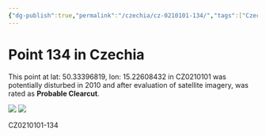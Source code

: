 ```yaml
---
{"dg-publish":true,"permalink":"/czechia/cz-0210101-134/","tags":["Czechia","CZ0210101","Královéhradecký","lossyear2010"]}
---
```



# Point 134 in Czechia

This point at lat: 50.33396819, lon: 15.22608432 in CZ0210101 was potentially disturbed in 2010 and after evaluation of satellite imagery, was rated as **Probable Clearcut**.

<div class='juxtapose' data-showcredits='false'>
<img src='https://baserow-backend-production20240528124524339000000001.s3.amazonaws.com/user_files/KDX0GMV9QR5SCjp9kQ3mhDU1xSxuTITt_895e44ca5f95ce9c0c3cd79f22ae7b4910f33991a328d260b67b6eaec249b361.png' data-label='December 2008' />
<img src='https://baserow-backend-production20240528124524339000000001.s3.amazonaws.com/user_files/Rnm4CKvyeuCYpA7DmQUrX8dVLttq6Imr_48e1b0c68f6913cd91f54d504945eeef7702e2777907961a2d53bc28b6bd5f58.png' data-label='August 2016' />
</div>

CZ0210101-134